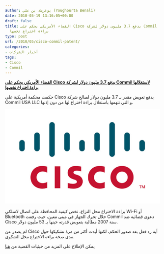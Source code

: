 ```yaml
---
author: يوغرطة بن علي (Youghourta Benali)
date: 2010-05-19 13:16:05+00:00
draft: false
title: القضاء الأمريكي يحكم على Cisco بدفع 3.7 مليون دولار لشركة Commil لاستغلالها
  براءة اختراع تخصها
type: post
url: /2010/05/cisco-commil-patent/
categories:
- أخبار الشركات
tags:
- Cisco
- Commil
---
```


[**القضاء الأمريكي يحكم على Cisco بدفع 3.7 مليون دولار لشركة Commil لاستغلالها براءة اختراع تخصها**](https://www.it-scoop.com/2010/05/cisco-commil-patent/)


حكمت محكمة أمريكية على Cisco بدفع تعويض مقدر بـ 3.7 مليون دولار لصالح شركة Commil USA LLC و التي تتهمها باستغلال براءة اختراع لها من دون إذنها.

[![](cisco.jpg)
](https://www.it-scoop.com/2010/05/cisco-commil-patent/)

براءة الاختراع محل النزاع، تخص كيفية المحافظة على اتصال لاسلكي Wi-Fi أو Bluetooth خلال تحرك الجهاز في مبنى معين، حيث رفعت Commil دعوى قضائية ضد Cisco سنة 2007 مطالبة بتعويض قدرته حينها بـ 53 مليون دولار.

لم يصدر عن Cisco أية رد فعل بعد صدور الحكم، لكنها أبدت أكثر من مرة تشكيكها حول مدى صحة براءة الاختراع محل الشكوى.

يمكن الإطلاع على المزيد من حيثيات القضية من [هنا](http://www.businessweek.com/news/2010-05-18/cisco-told-to-pay-commil-3-7-million-over-patent-update1-.html)
